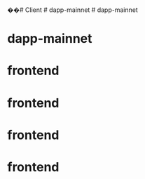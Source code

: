 ��#   C l i e n t 
 
 #   d a p p - m a i n n e t 
 
 # dapp-mainnet

# dapp-mainnet

# frontend

# frontend

# frontend

# frontend
